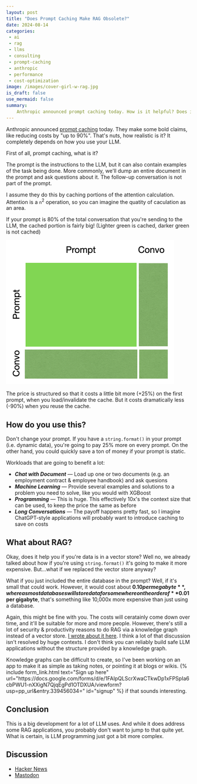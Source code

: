 ```yaml
---
layout: post
title: "Does Prompt Caching Make RAG Obsolete?"
date: 2024-08-14
categories:
 - ai
 - rag
 - llms
 - consulting
 - prompt-caching
 - anthropic
 - performance
 - cost-optimization
image: /images/cover-girl-w-rag.jpg
is_draft: false
use_mermaid: false
summary:
    Anthropic announced prompt caching today. How is it helpful? Does it replace RAG? Let's discuss.
---
```


Anthropic announced [prompt caching][orig] today. They make some bold claims, like reducing costs by
"up to 90%". That's nuts, how realistic is it? It completely depends on how you use your LLM.

First of all, prompt caching, what is it? 

The prompt is the instructions to the LLM, but it can also
contain examples of the task being done. More commonly, we'll dump an entire document in the prompt
and ask questions about it. The follow-up conversation is not part of the prompt.

I assume they do this by caching portions of the attention calculation. Attention is a `n`<sup>2</sup> 
operation, so you can imagine the quatity of caculation as an area. 

If your prompt is 80% of the total conversation that you're sending to the LLM, the cached portion
is fairly big! (Lighter green is cached, darker green is not cached)

![image of prompt caching](/images/prompt-caching.png)


The price is structured so that it costs a little bit more (+25%) on the first prompt, when you load/invalidate
the cache. But it costs dramatically less (-90%) when you reuse the cache.

## How do you use this?
Don't change your prompt. If you have a `string.format()` in your prompt (i.e. dynamic data), you're going
to pay 25% more on every prompt. On the other hand, you could quickly save a ton of money if your prompt
is static.

Workloads that are going to benefit a lot:

* _**Chat with Document**_ — Load up one or two documents (e.g. an employment contract & employee handbook) and ask quesions 
* _**Machine Learning**_ — Provide several examples and solutions to a problem you need to solve, like you would with XGBoost
* _**Programming**_ — This is huge. This effectively 10x's the context size that can be used, to keep the price the same as before
* _**Long Conversations**_ — The payoff happens pretty fast, so I imagine ChatGPT-style applications will probably want to introduce caching to save on costs

## What about RAG?
Okay, does it help you if you're data is in a vector store? Well no, we already talked about how if you're
using `string.format()` it's going to make it more expensive. But...what if we replaced the vector store anyway?

What if you just included the entire database in the prompt? Well, if it's small that could work. However,
it would cost about **$0.10 per megabyte**, whereas most databases will store data for somewhere on the order
of **$0.01 per gigabyte**, that's something like 10,000x more expensive than just using a database. 


Again, this might be fine with you. The costs will ceratainly come down over time, and it'll be suitable for
more and more people. However, there's still a lot of security & productivity reasons to do RAG via a
knowledge graph instead of a vector store. [I wrote about it here](/blog/2024/08/12/graph-ai). I think a lot
of that discussion isn't resolved by huge contexts. I don't think you can reliably build safe LLM applications without the structure
provided by a knowledge graph. 

<p>
    Knowledge graphs can be difficult to create, so I've been working on an app to make it as simple as
    taking notes, or pointing it at blogs or wikis. 
    {% include form_link.html text="Sign up here" url="https://docs.google.com/forms/d/e/1FAIpQLScrXwaCTkwDp1xFPSpIa6cbPWU1-nXXigN7QjqEgPd1OTDXUA/viewform?usp=pp_url&entry.339456034=" id="signup" %} 
    if that sounds interesting.
</p>

## Conclusion
This is a big development for a lot of LLM uses. And while it does address some RAG applications,
you probably don't want to jump to that quite yet. What is certain, is LLM programming just got a bit more complex.



## Discussion
* [Hacker News](https://news.ycombinator.com/item?id=41248527)
* [Mastodon](https://hachyderm.io/@kellogh/112961593903326624)


 [orig]: https://www.anthropic.com/news/prompt-caching
